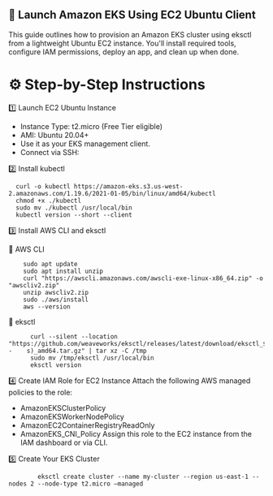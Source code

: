 ##  🚀 Launch Amazon EKS Using EC2 Ubuntu Client

This guide outlines how to provision an Amazon EKS cluster using eksctl from a lightweight Ubuntu EC2 instance. You'll install required tools, configure IAM permissions, deploy an app, and clean up when done.

# ⚙️ Step-by-Step Instructions
1️⃣ Launch EC2 Ubuntu Instance
- Instance Type: t2.micro (Free Tier eligible)
- AMI: Ubuntu 20.04+
- Use it as your EKS management client.
- Connect via SSH:

2️⃣ Install kubectl

      curl -o kubectl https://amazon-eks.s3.us-west-2.amazonaws.com/1.19.6/2021-01-05/bin/linux/amd64/kubectl
      chmod +x ./kubectl
      sudo mv ./kubectl /usr/local/bin
      kubectl version --short --client

3️⃣ Install AWS CLI and eksctl

🔹 AWS CLI

        
        sudo apt update
        sudo apt install unzip
        curl "https://awscli.amazonaws.com/awscli-exe-linux-x86_64.zip" -o "awscliv2.zip"
        unzip awscliv2.zip
        sudo ./aws/install
        aws --version
🔹 eksctl
         
          curl --silent --location "https://github.com/weaveworks/eksctl/releases/latest/download/eksctl_$(uname -    s)_amd64.tar.gz" | tar xz -C /tmp
          sudo mv /tmp/eksctl /usr/local/bin
          eksctl version

4️⃣ Create IAM Role for EC2 Instance
Attach the following AWS managed policies to the role:
- AmazonEKSClusterPolicy
- AmazonEKSWorkerNodePolicy
- AmazonEC2ContainerRegistryReadOnly
- AmazonEKS_CNI_Policy
Assign this role to the EC2 instance from the IAM dashboard or via CLI.

5️⃣ Create Your EKS Cluster
          
            eksctl create cluster --name my-cluster --region us-east-1 --nodes 2 --node-type t2.micro –managed













